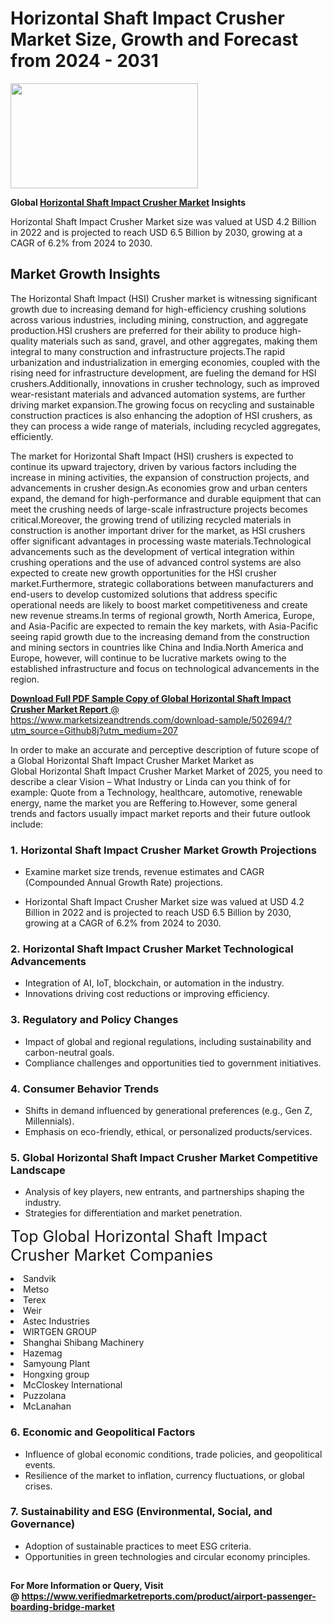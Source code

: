 <H1>Horizontal Shaft Impact Crusher Market Size, Growth and Forecast from 2024 - 2031</H1><img class="aligncenter size-medium wp-image-584254" src="https://thirdeyenews.in/wp-content/uploads/2024/09/Global-Market-Research-300x168.jpeg" alt="" width="300" height="168" /><p><strong>Global&nbsp;<a href="https://www.marketsizeandtrends.com/download-sample/502694/?utm_source=Github8j?utm_medium=207">Horizontal Shaft Impact Crusher Market</a> Insights</strong></p><p>Horizontal Shaft Impact Crusher Market size was valued at USD 4.2 Billion in 2022 and is projected to reach USD 6.5 Billion by 2030, growing at a CAGR of 6.2% from 2024 to 2030.</p><p><h2>Market Growth Insights</h2> <p>The Horizontal Shaft Impact (HSI) Crusher market is witnessing significant growth due to increasing demand for high-efficiency crushing solutions across various industries, including mining, construction, and aggregate production.HSI crushers are preferred for their ability to produce high-quality materials such as sand, gravel, and other aggregates, making them integral to many construction and infrastructure projects.The rapid urbanization and industrialization in emerging economies, coupled with the rising need for infrastructure development, are fueling the demand for HSI crushers.Additionally, innovations in crusher technology, such as improved wear-resistant materials and advanced automation systems, are further driving market expansion.The growing focus on recycling and sustainable construction practices is also enhancing the adoption of HSI crushers, as they can process a wide range of materials, including recycled aggregates, efficiently.</p> <p><a href="download-sample-link"></a></p> <p>The market for Horizontal Shaft Impact (HSI) crushers is expected to continue its upward trajectory, driven by various factors including the increase in mining activities, the expansion of construction projects, and advancements in crusher design.As economies grow and urban centers expand, the demand for high-performance and durable equipment that can meet the crushing needs of large-scale infrastructure projects becomes critical.Moreover, the growing trend of utilizing recycled materials in construction is another important driver for the market, as HSI crushers offer significant advantages in processing waste materials.Technological advancements such as the development of vertical integration within crushing operations and the use of advanced control systems are also expected to create new growth opportunities for the HSI crusher market.Furthermore, strategic collaborations between manufacturers and end-users to develop customized solutions that address specific operational needs are likely to boost market competitiveness and create new revenue streams.In terms of regional growth, North America, Europe, and Asia-Pacific are expected to remain the key markets, with Asia-Pacific seeing rapid growth due to the increasing demand from the construction and mining sectors in countries like China and India.North America and Europe, however, will continue to be lucrative markets owing to the established infrastructure and focus on technological advancements in the region.</p> <p><a href="get-more-link"></p><p><span class=""><strong>Download Full PDF Sample Copy of Global Horizontal Shaft Impact Crusher Market Report</strong> @ <a href="https://www.marketsizeandtrends.com/download-sample/502694/?utm_source=Github8j?utm_medium=207" target="_blank">https://www.marketsizeandtrends.com/download-sample/502694/?utm_source=Github8j?utm_medium=207</a></span></p><p>In order to make an accurate and perceptive description of future scope of a Global&nbsp;Horizontal Shaft Impact Crusher Market Market as Global&nbsp;Horizontal Shaft Impact Crusher Market Market of 2025, you need to describe a clear Vision &ndash; What Industry or Linda can you think of for example: Quote from a Technology, healthcare, automotive, renewable energy, name the market you are Reffering to.However, some general trends and factors usually impact market reports and their future outlook include:</p><h3>1.&nbsp;<strong>Horizontal Shaft Impact Crusher Market Growth Projections</strong></h3><ul><li>Examine market size trends, revenue estimates and CAGR (Compounded Annual Growth Rate) projections.</li><li><p>Horizontal Shaft Impact Crusher Market size was valued at USD 4.2 Billion in 2022 and is projected to reach USD 6.5 Billion by 2030, growing at a CAGR of 6.2% from 2024 to 2030.</p></li></ul><h3>2.&nbsp;<strong>Horizontal Shaft Impact Crusher Market Technological Advancements</strong></h3><ul><li>Integration of AI, IoT, blockchain, or automation in the industry.</li><li>Innovations driving cost reductions or improving efficiency.</li></ul><h3>3.&nbsp;<strong>Regulatory and Policy Changes</strong></h3><ul><li>Impact of global and regional regulations, including sustainability and carbon-neutral goals.</li><li>Compliance challenges and opportunities tied to government initiatives.</li></ul><h3>4.&nbsp;<strong>Consumer Behavior Trends</strong></h3><ul><li>Shifts in demand influenced by generational preferences (e.g., Gen Z, Millennials).</li><li>Emphasis on eco-friendly, ethical, or personalized products/services.</li></ul><h3>5.&nbsp;<strong>Global Horizontal Shaft Impact Crusher Market Competitive Landscape</strong></h3><ul><li>Analysis of key players, new entrants, and partnerships shaping the industry.</li><li>Strategies for differentiation and market penetration.</li></ul><p data-pm-slice="1 1 []"><span style="color: inherit; font-family: inherit; font-size: 25px;">Top Global Horizontal Shaft Impact Crusher Market Companies</span></p><div class="" data-test-id=""><p><li>Sandvik</li><li> Metso</li><li> Terex</li><li> Weir</li><li> Astec Industries</li><li> WIRTGEN GROUP</li><li> Shanghai Shibang Machinery</li><li> Hazemag</li><li> Samyoung Plant</li><li> Hongxing group</li><li> McCloskey International</li><li> Puzzolana</li><li> McLanahan</li></p></div><h3>6.&nbsp;<strong>Economic and Geopolitical Factors</strong></h3><ul><li>Influence of global economic conditions, trade policies, and geopolitical events.</li><li>Resilience of the market to inflation, currency fluctuations, or global crises.</li></ul><h3>7.&nbsp;<strong>Sustainability and ESG (Environmental, Social, and Governance)</strong></h3><ul><li>Adoption of sustainable practices to meet ESG criteria.</li><li>Opportunities in green technologies and circular economy principles.</li></ul><h2><strong style="font-size: 14px;">For More Information or Query, Visit @&nbsp;</strong><a style="background-color: #ffffff; font-size: 14px;" href="https://www.marketsizeandtrends.com/report/horizontal-shaft-impact-crusher-market/" target="_blank">https://www.verifiedmarketreports.com/product/airport-passenger-boarding-bridge-market</a></h2>